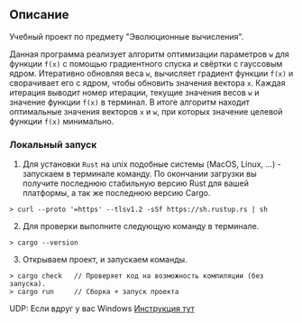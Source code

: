 ## ОписаниеУчебный проект по предмету "Эволюционные вычисления".Данная программа реализует алгоритм оптимизации параметров `w` для функции `f(x)` с помощью градиентного спуска и свёртки с гауссовым ядром. Итеративно обновляя веса `w`,вычисляет градиент функции `f(x)` и сворачивает его с ядром, чтобы обновить значения вектора `x`. Каждая итерация выводит номер итерации, текущие значения весов `w` и значение функции `f(x)` в терминал.В итоге алгоритм находит оптимальные значения векторов `x` и `w`, при которых значение целевой функции `f(x)` минимально.### Локальный запуск1) Для установки `Rust` на unix подобные системы (MacOS, Linux, ...) - запускаем в терминале команду.По окончании загрузки вы получите последнюю стабильную версию Rust для вашей платформы, а так же последнюю версию Cargo.```shell> curl --proto '=https' --tlsv1.2 -sSf https://sh.rustup.rs | sh```2) Для проверки выполните следующую команду в терминале.```shell> cargo --version```3) Открываем проект, и запускаем команды.```shell> cargo check   // Проверяет код на возможность компиляции (без запуска).> cargo run     // Сборка + запуск проекта```UDP: Если вдруг у вас Windows[Инструкция тут](https://forge.rust-lang.org/infra/other-installation-methods.html)